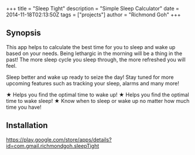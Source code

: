 +++
title = "Sleep Tight"
description = "Simple Sleep Calculator"
date = 2014-11-18T02:13:50Z
tags = ["projects"]
author = "Richmond Goh"
+++

## Synopsis

This app helps to calculate the best time for you to sleep and wake up based on your needs. Being lethargic in the morning will be a thing in the past! The more sleep cycle you sleep through, the more refreshed you will feel.

Sleep better and wake up ready to seize the day! Stay tuned for more upcoming features such as tracking your sleep, alarms and many more!

★ Helps you find the optimal time to wake up!
★ Helps you find the optimal time to wake sleep!
★ Know when to sleep or wake up no matter how much time you have!

## Installation

https://play.google.com/store/apps/details?id=com.gmail.richmondgoh.sleepTight
